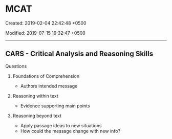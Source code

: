 # MCAT

Created: 2019-02-04 22:42:48 +0500

Modified: 2019-07-15 19:32:47 +0500

---

## CARS - Critical Analysis and Reasoning Skills

Questions

1. Foundations of Comprehension
    - Authors intended message

2. Reasoning within text
    - Evidence supporting main points

3. Reasoning beyond text
    - Apply passage ideas to new situations
    - How could the message change with new info?
